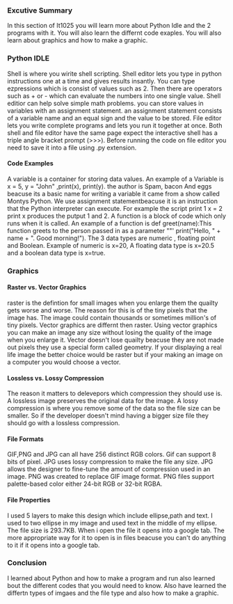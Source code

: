 ### Excutive Summary
In this section of It1025 you will learn more about Python Idle and the 2 programs with it. You will also learn the differnt code exaples. You will also learn about graphics and how to make a graphic.

### Python IDLE
Shell is where you wirite shell scripting. Shell editor lets you type in python instructions one at a time and gives results insantly. You can type ezpressions which is consist of values such as 2. Then there are operators such as + or - which can evaluate the numbers into one single value. Shell editior can help solve simple math problems. you can store values in variables with an assignment statement. an assignment statement consists of a variable name and an equal sign and the value to be stored. File editor lets you write complete programs and lets you run it together at once. Both shell and file editor have the same page expect the interactive shell has a triple angle bracket prompt (>>>). Before running the code on file editor you need to save it into a file using .py extension.
#### Code Examples
A variable is a container for storing data values. An example of a Variable is x = 5, y = "John" ,print(x), print(y). the author is Spam, bacon And eggs beacuse its a basic name for writing a variable it came from a show called Montys Python. We use assignment statementbeacuse it is an instruction that the Python interpreter can execute. For example the script print 1 x = 2 print x produces the putput 1 and 2. A function is a block of code which only runs when it is called. An example of a function is def greet(name):This function greets to the person passed in as a parameter ""'  print("Hello, " + name + ". Good morning!"). The 3 data types are numeric , floating point and Boolean. Example of numeric is x=20, A floating data type is x=20.5 and a boolean data type is x=true.
### Graphics

#### Raster vs. Vector Graphics
raster is the defintion for small images when you enlarge them the quailty gets worse and worse. The reason for this is of the tiny pixels that the image has. The image could contain thousands or sometimes million's of tiny pixels.  Vector graphics are differnt then raster. Using vector graphics you can make an image any size without losing the quality of the image when you enlarge it. Vector doesn't lose quailty beacuse they are not made out pixels they use a special form called geometry. If your displaying a real life image the better choice would be raster but if your making an image on a computer you would choose a vector.
#### Lossless vs. Lossy Compression
The reason it matters to delevepors which compression they should use is. A lossless image preserves the original data for the image. A lossy compression is where you remove some of the data so the file size can be smaller. So if the developer doesn't mind having a bigger size file they should go with a lossless compression.
#### File Formats 
GIF,PNG and JPG can all have 256 distinct RGB colors. Gif can support 8 bits of pixel. JPG uses lossy compression to make the file any size. JPG allows the designer to fine-tune the amount of compression used in an image. PNG was created to replace GIF image format. PNG files support palette-based color either 24-bit RGB or 32-bit RGBA.
#### File Properties 
I used 5 layers to make this design which include ellipse,path and text. I used to two ellipse in my image and used text in the middle of my ellipse. The file size is 293.7KB. When i open the file it opens into a google tab. The more appropriate way for it to open is in files beacuse you can't do anything to it if it opens into a google tab.

### Conclusion 
I learned about Python and how to make a program and run also learned bout the different codes that you would need to know. Also have learned the differtn types of imgaes and the file type and also how to make a graphic.
